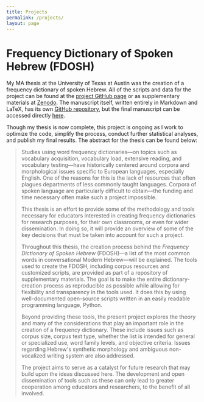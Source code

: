 ```yaml
---
title: Projects
permalink: /projects/
layout: page
---
```


# Frequency Dictionary of Spoken Hebrew (FDOSH)

My MA thesis at the University of Texas at Austin was the creation of a frequency dictionary of spoken Hebrew. All of the scripts and data for the project can be found at the [project GitHub page](https://github.com/juandpinto/frequency-dictionary) or as supplementary materials at [Zenodo](https://zenodo.org/record/1239886#.XAyLU6eB0Wo). The manuscript itself, written entirely in Markdown and LaTeX, has its own [GitHub repository](https://github.com/juandpinto/thesis-manuscript), but the final manuscript can be accessed directly [here](./docs/Pinto_MA_thesis.pdf).

Though my thesis is now complete, this project is ongoing as I work to optimize the code, simplify the process, conduct further statistical analyses, and publish my final results. The abstract for the thesis can be found below:

> Studies using word frequency dictionaries—on topics such as vocabulary acquisition, vocabulary load, extensive reading, and vocabulary testing—have historically centered around corpora and morphological issues specific to European languages, especially English. One of the reasons for this is the lack of resources that often plagues departments of less commonly taught languages. Corpora of spoken language are particularly difficult to obtain—the funding and time necessary often make such a project impossible.
>
> This thesis is an effort to provide some of the methodology and tools necessary for educators interested in creating frequency dictionaries for research purposes, for their own classrooms, or even for wider dissemination. In doing so, it will provide an overview of some of the key decisions that must be taken into account for such a project.
>
> Throughout this thesis, the creation process behind the *Frequency Dictionary of Spoken Hebrew* (FDOSH)—a list of the most common words in conversational Modern Hebrew—will be explained. The tools used to create the FDOSH, including corpus resources and customized scripts, are provided as part of a repository of supplementary materials. The goal is to make the entire dictionary-creation process as reproducible as possible while allowing for flexibility and transparency in the tools used. It does this by using well-documented open-source scripts written in an easily readable programming language, Python.
>
> Beyond providing these tools, the present project explores the theory and many of the considerations that play an important role in the creation of a frequency dictionary. These include issues such as corpus size, corpus text type, whether the list is intended for general or specialized use, word family levels, and objective criteria. Issues regarding Hebrew's synthetic morphology and ambiguous non-vocalized writing system are also addressed.
>
> The project aims to serve as a catalyst for future research that may build upon the ideas discussed here. The development and open dissemination of tools such as these can only lead to greater cooperation among educators and researchers, to the benefit of all involved.
